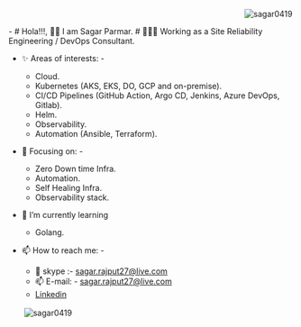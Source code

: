 <p align="right"> <img src="https://komarev.com/ghpvc/?username=sagar0419&label=Profile%20views&color=0e75b6&style=flat" alt="sagar0419" /> </p>
- # Hola!!!, 👋🏻 I am Sagar Parmar. #
👨🏻‍💼 Working as a Site Reliability Engineering / DevOps Consultant. 

- ✨ Areas of interests: -
  - Cloud.
  - Kubernetes (AKS, EKS, DO, GCP and on-premise).
  - CI/CD Pipelines (GitHub Action, Argo CD, Jenkins, Azure DevOps, Gitlab).
  - Helm.
  - Observability.
  - Automation (Ansible, Terraform).
  
- 👀 Focusing on: -
  - Zero Down time Infra.
  - Automation.
  - Self Healing Infra.
  - Observability stack.

- 🌱 I’m currently learning
  - Golang.
  
- 📫 How to reach me: -
  - 📧 skype :- sagar.rajput27@live.com
  - 📫 E-mail: - sagar.rajput27@live.com
  - [Linkedin](https://www.linkedin.com/in/sagar-parmar-834403a6)
  <p>&nbsp;<img align="center" src="https://github-readme-stats.vercel.app/api?username=sagar0419&show_icons=true&locale=en" alt="sagar0419" /></p>
